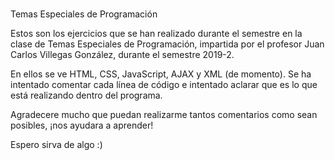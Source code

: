 # 
Temas Especiales de Programación

Estos son los ejercicios que se han realizado durante el semestre en la clase de Temas Especiales de Programación,
impartida por el profesor Juan Carlos Villegas González, durante el semestre 2019-2. 

En ellos se ve HTML, CSS, JavaScript, AJAX y XML (de momento). Se ha intentado comentar cada línea de código e intentado aclarar que es lo que está
realizando dentro del programa. 

Agradecere mucho que puedan realizarme tantos comentarios como sean posibles, ¡nos ayudara a aprender!

Espero sirva de algo :)
